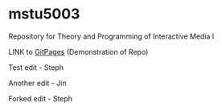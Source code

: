 # mstu5003
Repository for Theory and Programming of Interactive Media I

LINK to [GitPages](https://jmk2142.github.io/mstu5003/) (Demonstration of Repo)

Test edit - Steph

Another edit - Jin

Forked edit - Steph